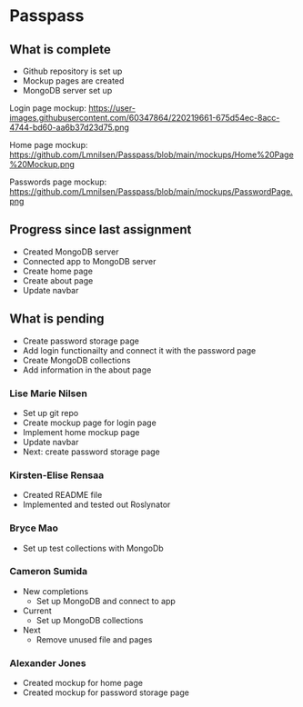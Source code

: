 # Passpass 

## What is complete

* Github repository is set up
* Mockup pages are created
* MongoDB server set up

Login page mockup:
https://user-images.githubusercontent.com/60347864/220219661-675d54ec-8acc-4744-bd60-aa6b37d23d75.png

Home page mockup:
https://github.com/Lmnilsen/Passpass/blob/main/mockups/Home%20Page%20Mockup.png

Passwords page mockup:
https://github.com/Lmnilsen/Passpass/blob/main/mockups/PasswordPage.png

## Progress since last assignment
* Created MongoDB server
* Connected app to MongoDB server
* Create home page
* Create about page
* Update navbar


## What is pending
* Create password storage page
* Add login functionailty and connect it with the password page
* Create MongoDB collections
* Add information in the about page

### Lise Marie Nilsen
* Set up git repo
* Create mockup page for login page
* Implement home mockup page
* Update navbar
* Next: create password storage page

### Kirsten-Elise Rensaa
* Created README file
* Implemented and tested out Roslynator

### Bryce Mao
* Set up test collections with MongoDb 

### Cameron Sumida
* New completions
  * Set up MongoDB and connect to app
* Current
  * Set up MongoDB collections
* Next
  * Remove unused file and pages

### Alexander Jones
* Created mockup for home page
* Created mockup for password storage page

